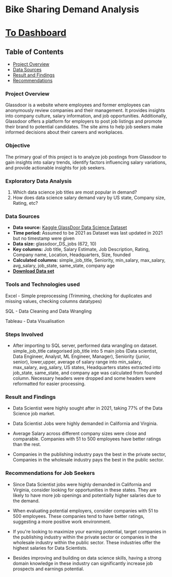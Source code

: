 # Bike Sharing Demand Analysis

# [To Dashboard](https://public.tableau.com/app/profile/aaron.ang8614/viz/GlassDoorDataScience/Dashboard1)

## Table of Contents

- [Project Overview](#project-overview)
- [Data Sources](#data-sources)
- [Result and Findings](#result-and-findings)
- [Recommendations](#recommendations)

### Project Overview

Glassdoor is a website where employees and former employees can anonymously review companies and their management. It provides insights into company culture, salary information, and job opportunities. Additionally, Glassdoor offers a platform for employers to post job listings and promote their brand to potential candidates. The site aims to help job seekers make informed decisions about their careers and workplaces.

### Objective

The primary goal of this project is to analyze job postings from Glassdoor to gain insights into salary trends, identify factors influencing salary variations, and provide actionable insights for job seekers.

### Exploratory Data Analysis

1. Which data science job titles are most popular in demand?
2. How does data science salary demand vary by US state, Company size, Rating, etc?

### Data Sources

- **Data source:** <a href="https://www.kaggle.com/datasets/rashikrahmanpritom/data-science-job-posting-on-glassdoor?select=Uncleaned_DS_jobs.csv" target="_blank">Kaggle GlassDoor Data Science Dataset</a>
- **Time period:** Assumed to be 2021 as Dataset was last updated in 2021 but no timestamp were given
- **Data size:** glassdoor_DS_jobs (672, 10)
- **Key columns:** Job title, Salary Estimate, Job Description, Rating, Company name, Location, Headquarters, Size, founded
- **Calculated columns:** simple_job_title, Seniority, min_salary, max_salary, avg_salary, job_state, same_state, company age
- [**Download Data set**](https://github.com/AaronW184/GlassDoor-DS-Jobs-EDA/blob/main/glassdoor_DS_jobs.xlsx)

### Tools and Technologies used

Excel - Simple preprocessing (Trimming, checking for duplicates and missing values, checking columns datatypes)

SQL - Data Cleaning and Data Wrangling

Tableau - Data Visualisation

### Steps Involved

- After importing to SQL server, performed data wrangling on dataset. simple_job_title categorised job_title into 5 main jobs (Data scientist, Data Engineer, Analyst, ML Engineer, Manager), Seniority (junior, senior), lower,upper, average of salary range into min_salary, max_salary, avg_salary, US states, Headquarters states extracted into job_state, same_state, and company age was calculated from founded column. Necessary headers were dropped and some headers were reformatted for easier processing.

### Result and Findings

- Data Scientist were highly sought after in 2021, taking 77% of the Data Science job market.

- Data Scientist Jobs were highly demanded in California and Virginia.

- Average Salary across different company sizes were close and comparable. Companies with 51 to 500 employees have better ratings than the rest.

- Companies in the publishing industry pays the best in the private sector, Companies in the wholesale industry pays the best in the public sector.

### Recommendations for Job Seekers

- Since Data Scientist jobs were highly demanded in California and Virginia, consider looking for opportunities in these states. They are likely to have more job openings and potentially higher salaries due to the demand.

- When evaluating potential employers, consider companies with 51 to 500 employees. These companies tend to have better ratings, suggesting a more positive work environment.

- If you're looking to maximize your earning potential, target companies in the publishing industry within the private sector or companies in the wholesale industry within the public sector. These industries offer the highest salaries for Data Scientists.

- Besides improving and building on data science skills, having a strong domain knowledge in these industry can significantly increase job prospects and earnings potential.
